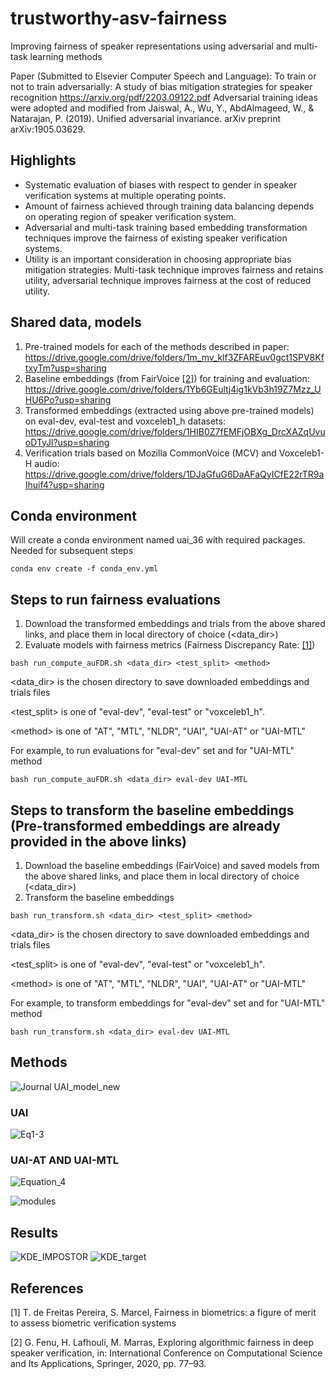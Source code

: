 # trustworthy-asv-fairness
Improving fairness of speaker representations using adversarial and multi-task learning methods

Paper (Submitted to Elsevier Computer Speech and Language): To train or not to train adversarially: A study of bias mitigation strategies for speaker recognition https://arxiv.org/pdf/2203.09122.pdf
Adversarial training ideas were adopted and modified from Jaiswal, A., Wu, Y., AbdAlmageed, W., & Natarajan, P. (2019). Unified adversarial invariance. arXiv preprint arXiv:1905.03629.

## Highlights
* Systematic evaluation of biases with respect to gender in speaker verification systems at multiple operating points.
* Amount of fairness achieved through training data balancing depends on operating region of speaker verification system.
* Adversarial and multi-task training based embedding transformation techniques improve the fairness of existing speaker verification systems.
* Utility is an important consideration in choosing appropriate bias mitigation strategies. Multi-task technique improves fairness and retains utility, adversarial technique improves fairness at the cost of reduced utility.

## Shared data, models
1. Pre-trained models for each of the methods described in paper: https://drive.google.com/drive/folders/1m_mv_klf3ZFAREuv0gct1SPV8KftxyTm?usp=sharing
2. Baseline embeddings (from FairVoice [[2]](#2)) for training and evaluation: https://drive.google.com/drive/folders/1Yb6GEultj4ig1kVb3h19Z7Mzz_UHU6Po?usp=sharing
3. Transformed embeddings (extracted using above pre-trained models) on eval-dev, eval-test and voxceleb1_h datasets: https://drive.google.com/drive/folders/1HIB0Z7fEMFjOBXg_DrcXAZqUvuoDTyJl?usp=sharing
4. Verification trials based on Mozilla CommonVoice (MCV) and Voxceleb1-H audio: https://drive.google.com/drive/folders/1DJaGfuG6DaAFaQyICfE22rTR9aIhuif4?usp=sharing

## Conda environment
Will create a conda environment named uai_36 with required packages. Needed for subsequent steps
```
conda env create -f conda_env.yml
```

## Steps to run fairness evaluations
1. Download the transformed embeddings and trials from the above shared links, and place them in local directory of choice (<data_dir>)
2. Evaluate models with fairness metrics (Fairness Discrepancy Rate: [[1]](#1))

```
bash run_compute_auFDR.sh <data_dir> <test_split> <method>
```

<data_dir> is the chosen directory to save downloaded embeddings and trials files

<test_split> is one of "eval-dev", "eval-test" or "voxceleb1_h".

\<method\> is one of "AT", "MTL", "NLDR", "UAI", "UAI-AT" or "UAI-MTL"

For example, to run evaluations for "eval-dev" set and for "UAI-MTL" method

```
bash run_compute_auFDR.sh <data_dir> eval-dev UAI-MTL
```

## Steps to transform the baseline embeddings (Pre-transformed embeddings are already provided in the above links)
1. Download the baseline embeddings (FairVoice) and saved models from the above shared links, and place them in local directory of choice (<data_dir>)
2. Transform the baseline embeddings

```
bash run_transform.sh <data_dir> <test_split> <method>
```

<data_dir> is the chosen directory to save downloaded embeddings and trials files

<test_split> is one of "eval-dev", "eval-test" or "voxceleb1_h".

\<method\> is one of "AT", "MTL", "NLDR", "UAI", "UAI-AT" or "UAI-MTL"

For example, to transform embeddings for "eval-dev" set and for "UAI-MTL" method

```
bash run_transform.sh <data_dir> eval-dev UAI-MTL
```
 
## Methods
![Journal UAI_model_new](https://user-images.githubusercontent.com/23619674/155252585-42939d23-8486-4fe2-8f14-ae26176dacf8.png)

### UAI
![Eq1-3](https://user-images.githubusercontent.com/23619674/155253114-e298e144-9c25-491a-a34b-5adeec0296e5.png)

### UAI-AT AND UAI-MTL
![Equation_4](https://user-images.githubusercontent.com/23619674/155253115-93254052-ba5c-4819-acc9-e5f6e35cd6f0.png)

![modules](https://user-images.githubusercontent.com/23619674/155252784-48a106da-0681-4976-9e8b-a826c0e88474.png)

## Results
![KDE_IMPOSTOR](https://user-images.githubusercontent.com/23619674/159154211-1ba1219b-1b07-492e-9eba-72ecb9b3522c.png)
![KDE_target](https://user-images.githubusercontent.com/23619674/159154212-859122e6-9964-4196-ae22-823ce4ad858f.png)


## References
<a id="1">[1]</a> 
T. de Freitas Pereira, S. Marcel, Fairness in biometrics: a figure of merit to assess biometric verification systems

<a id="2">[2]</a>
G. Fenu, H. Lafhouli, M. Marras, Exploring algorithmic fairness in deep speaker verification, in: International Conference
on Computational Science and Its Applications, Springer, 2020, pp. 77–93.



